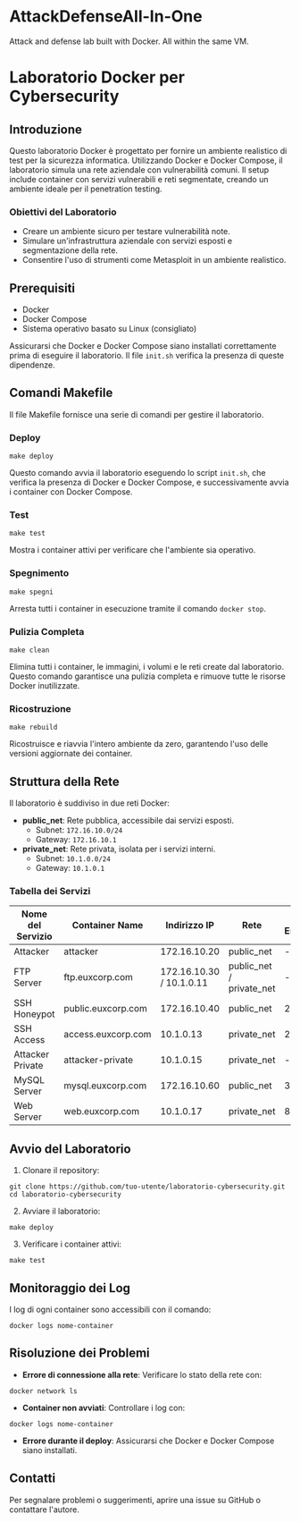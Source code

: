 # AttackDefenseAll-In-One
Attack and defense lab built with Docker. All within the same VM.

# Laboratorio Docker per Cybersecurity

## Introduzione
Questo laboratorio Docker è progettato per fornire un ambiente realistico di test per la sicurezza informatica. Utilizzando Docker e Docker Compose, il laboratorio simula una rete aziendale con vulnerabilità comuni. Il setup include container con servizi vulnerabili e reti segmentate, creando un ambiente ideale per il penetration testing.

### Obiettivi del Laboratorio
- Creare un ambiente sicuro per testare vulnerabilità note.
- Simulare un'infrastruttura aziendale con servizi esposti e segmentazione della rete.
- Consentire l'uso di strumenti come Metasploit in un ambiente realistico.

## Prerequisiti
- Docker
- Docker Compose
- Sistema operativo basato su Linux (consigliato)

Assicurarsi che Docker e Docker Compose siano installati correttamente prima di eseguire il laboratorio. Il file `init.sh` verifica la presenza di queste dipendenze.

## Comandi Makefile
Il file Makefile fornisce una serie di comandi per gestire il laboratorio.

### Deploy
```
make deploy
```
Questo comando avvia il laboratorio eseguendo lo script `init.sh`, che verifica la presenza di Docker e Docker Compose, e successivamente avvia i container con Docker Compose.

### Test
```
make test
```
Mostra i container attivi per verificare che l'ambiente sia operativo.

### Spegnimento
```
make spegni
```
Arresta tutti i container in esecuzione tramite il comando `docker stop`.

### Pulizia Completa
```
make clean
```
Elimina tutti i container, le immagini, i volumi e le reti create dal laboratorio. Questo comando garantisce una pulizia completa e rimuove tutte le risorse Docker inutilizzate.

### Ricostruzione
```
make rebuild
```
Ricostruisce e riavvia l'intero ambiente da zero, garantendo l'uso delle versioni aggiornate dei container.

## Struttura della Rete
Il laboratorio è suddiviso in due reti Docker:
- **public_net**: Rete pubblica, accessibile dai servizi esposti.
  - Subnet: `172.16.10.0/24`
  - Gateway: `172.16.10.1`
- **private_net**: Rete privata, isolata per i servizi interni.
  - Subnet: `10.1.0.0/24`
  - Gateway: `10.1.0.1`

### Tabella dei Servizi
| Nome del Servizio        | Container Name           | Indirizzo IP           | Rete        | Porta Esposta |
|-------------------------|--------------------------|-------------------------|-------------|--------------|
| Attacker                | attacker                 | 172.16.10.20            | public_net  | -            |
| FTP Server              | ftp.euxcorp.com           | 172.16.10.30 / 10.1.0.11 | public_net / private_net | -            |
| SSH Honeypot            | public.euxcorp.com        | 172.16.10.40            | public_net  | 2222         |
| SSH Access              | access.euxcorp.com        | 10.1.0.13               | private_net | 22           |
| Attacker Private        | attacker-private          | 10.1.0.15               | private_net | -            |
| MySQL Server            | mysql.euxcorp.com         | 172.16.10.60            | public_net  | 3306         |
| Web Server              | web.euxcorp.com           | 10.1.0.17               | private_net | 8080         |

## Avvio del Laboratorio
1. Clonare il repository:
```
git clone https://github.com/tuo-utente/laboratorio-cybersecurity.git
cd laboratorio-cybersecurity
```
2. Avviare il laboratorio:
```
make deploy
```
3. Verificare i container attivi:
```
make test
```

## Monitoraggio dei Log
I log di ogni container sono accessibili con il comando:
```
docker logs nome-container
```

## Risoluzione dei Problemi
- **Errore di connessione alla rete**: Verificare lo stato della rete con:
```
docker network ls
```
- **Container non avviati**: Controllare i log con:
```
docker logs nome-container
```
- **Errore durante il deploy**: Assicurarsi che Docker e Docker Compose siano installati.

## Contatti
Per segnalare problemi o suggerimenti, aprire una issue su GitHub o contattare l'autore.


